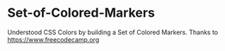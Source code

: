 # Set-of-Colored-Markers
Understood CSS Colors by building a Set of Colored Markers. Thanks to https://www.freecodecamp.org
